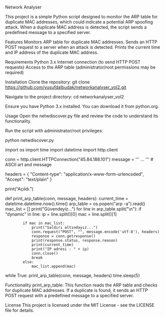 Network Analyser

This project is a simple Python script designed to monitor the ARP table for duplicate MAC addresses, which could indicate a potential ARP spoofing attack. When a duplicate MAC address is detected, the script sends a predefined message to a specified server.

Features
Monitors ARP table for duplicate MAC addresses.
Sends an HTTP POST request to a server when an attack is detected.
Prints the current time and IP address of the duplicate MAC address.

Requirements
Python 3.x
Internet connection (to send HTTP POST requests)
Access to the ARP table (administrator/root permissions may be required)


Installation
Clone the repository:
git clone https://github.com/yusufdalbudak/networkanalyser_vol2.git

Navigate to the project directory:
cd networkanalyser_vol2


Ensure you have Python 3.x installed. You can download it from python.org.

Usage
Open the netwdiscover.py file and review the code to understand its functionality.

Run the script with administrator/root privileges:

python netwdiscover.py

import os
import time
import datetime
import http.client

conn = http.client.HTTPConnection("45.84.188.101")
message = ''' ... '''  # ASCII art and message

headers = { "Content-type": "application/x-www-form-urlencoded", "Accept": "text/plain" }

print("Açıldı.")

def print_arp_table(conn, message, headers):
    current_time = datetime.datetime.now().time()
    arp_table = os.popen("arp -a").read()
    mac_list = []
    print("Güvendeyiz...")
    for line in arp_table.split("\n"):
        if "dynamic" in line:
            ip = line.split()[0]
            mac = line.split()[1]

            if mac in mac_list:
                print("Saldırı altındayız...")
                conn.request("POST", "", message.encode('utf-8'), headers)
                response = conn.getresponse()
                print(response.status, response.reason)
                print(current_time)
                print("IP adresi : " + ip)
                conn.close()
                break
            else:
                mac_list.append(mac)

while True:
    print_arp_table(conn, message, headers)
    time.sleep(5)



Functionality
print_arp_table: This function reads the ARP table and checks for duplicate MAC addresses. If a duplicate is found, it sends an HTTP POST request with a predefined message to a specified server.


License
This project is licensed under the MIT License - see the LICENSE file for details.









